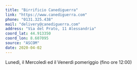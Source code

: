 ```yaml
---
title: "Birrificio Canediguerra"
link: "https://www.canediguerra.com"
phone: "0131.325.438"
mail: "delivery@canediguerra.com"
address: "Via del Prato, 11 Alessandria"
coord_lat: 44.913350
coord_lon: 8.607095
source: "ASCOM"
date: 2020-04-02
---
```


Lunedì, il Mercoledì ed il Venerdì pomeriggio (fino ore 12:00)
